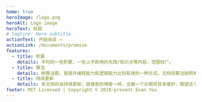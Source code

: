 ```yaml
---
home: true
heroImage: /logo.png
heroAlt: Logo image
heroText: 标题
# tagline: Hero subtitle
actionText: 开始阅读 →
actionLink: /documents/promise
features:
  - title: 积累
    details: 平时的一些积累，一些上手即用的东西/知识点等内容，范围较广。
  - title: 算法
    details: 刷算法题，是提升编程能力和逻辑能力比较有效的一种方式。文档将算法按照难度分级，代码中都有详细注释，且会提供多种解法。
  - title: 持续更新
    details: 本文档将会持续更新，就像我的博客一样，当做一个长期项目来维护，期望这个文档在不久以后能够给大家带来帮助。
footer: MIT Licensed | Copyright © 2019-present Evan You
---
```

